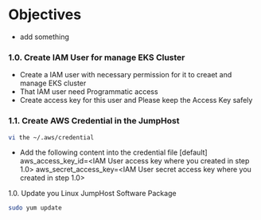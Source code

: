 # Objectives
- add something

### 1.0. Create IAM User for manage EKS Cluster
- Create a IAM user with necessary permission for it to creaet and manage EKS cluster
- That IAM user need Programmatic access
- Create access key for this user and Please keep the Access Key safely

### 1.1. Create AWS Credential in the JumpHost
```bash
vi the ~/.aws/credential
```
- Add the following content into the credential file
[default]
aws_access_key_id=<IAM User access key where you created in step 1.0>
aws_secret_access_key=<IAM User secret access key where you created in step 1.0>



1.0. Update you Linux JumpHost Software Package
```bash
sudo yum update
```
